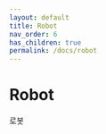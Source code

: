 ```yaml
---
layout: default
title: Robot
nav_order: 6
has_children: true
permalink: /docs/robot
---
```


# Robot

로봇
